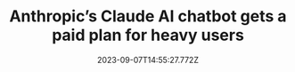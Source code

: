 ---
external: true
url: https://www.theverge.com/2023/9/7/23862848/anthropic-claude-pro-ai-chatbot-paid-plan-google
title: Anthropic’s Claude AI chatbot gets a paid plan for heavy users
description: Claude Pro costs $20 per month in the US or £18 per month in the UK.
date: 2023-09-07T14:55:27.772Z
icon: https://www.google.com/s2/favicons?domain=theverge.com&sz=32
source: The Verge
---